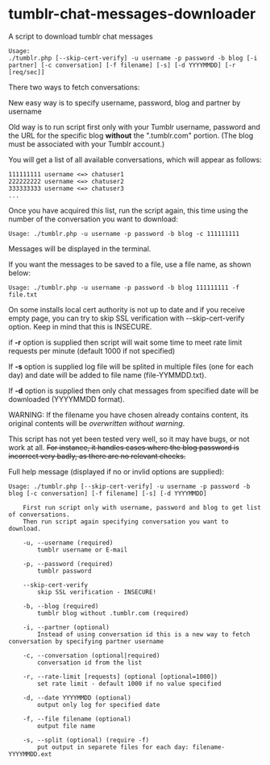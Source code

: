 # tumblr-chat-messages-downloader

A script to download tumblr chat messages
```
Usage:
./tumblr.php [--skip-cert-verify] -u username -p password -b blog [-i partner] [-c conversation] [-f filename] [-s] [-d YYYYMMDD] [-r [req/sec]]
```
There two ways to fetch conversations:

New easy way is to specify username, password, blog and partner by username

Old way is to run script first only with your Tumblr username, password and the URL for the specific blog **without** the ".tumblr.com" portion. (The blog must be associated with your Tumblr account.)

You will get a list of all available conversations, which will appear as follows:

```
111111111 username <=> chatuser1
222222222 username <=> chatuser2
333333333 username <=> chatuser3
...
```

Once you have acquired this list, run the script again, this time using the number of the conversation you want to download: 
```
Usage: ./tumblr.php -u username -p password -b blog -c 111111111
```
Messages will be displayed in the terminal. 

If you want the messages to be saved to a file, use a file name, as shown below:
```
Usage: ./tumblr.php -u username -p password -b blog 111111111 -f file.txt
```
On some installs local cert authority is not up to date and if you receive empty page, you can try to skip SSL verification with --skip-cert-verify option. Keep in mind that this is INSECURE.

if **-r** option is supplied then script will wait some time to meet rate limit requests per minute (default 1000 if not specified)

If **-s** option is supplied log file will be splited in multiple files (one for each day) and date will be added to file name (file-YYMMDD.txt).

If **-d** option is supplied then only chat messages from specified date will be downloaded (YYYYMMDD format).

WARNING: If the filename you have chosen already contains content, its original contents will be *overwritten without warning*.

This script has not yet been tested very well, so it may have bugs, or not work at all. ~~For instance, it handles cases where the blog password is incorrect very badly, as there are no relevant checks.~~

Full help message (displayed if no or invlid options are supplied):
````
Usage: ./tumblr.php [--skip-cert-verify] -u username -p password -b blog [-c conversation] [-f filename] [-s] [-d YYYYMMDD]

	First run script only with username, password and blog to get list of conversations.
	Then run script again specifying conversation you want to download.

	-u, --username (required)
		tumblr username or E-mail

	-p, --password (required)
		tumblr password

	--skip-cert-verify
		skip SSL verification - INSECURE!

	-b, --blog (required)
		tumblr blog without .tumblr.com (required)

	-i, --partner (optional)
		Instead of using conversation id this is a new way to fetch conversation by specifying partner username

	-c, --conversation (optional|required)
		conversation id from the list

	-r, --rate-limit [requests] (optional [optional=1000])
		set rate limit - default 1000 if no value specified

	-d, --date YYYYMMDD (optional)
		output only log for specified date

	-f, --file filename (optional)
		output file name

	-s, --split (optional) (require -f)
		put output in separete files for each day: filename-YYYYMMDD.ext
````
